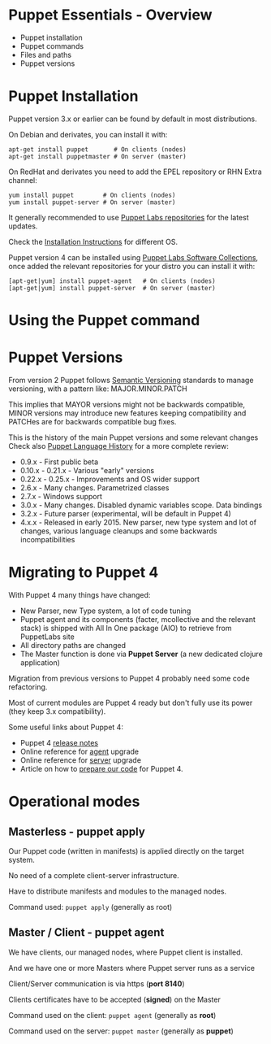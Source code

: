 # Puppet Essentials - Overview

- Puppet installation
- Puppet commands
- Files and paths
- Puppet versions



# Puppet Installation

Puppet version 3.x or earlier can be found by default in most distributions.

On Debian and derivates, you can install it with:

    apt-get install puppet       # On clients (nodes)
    apt-get install puppetmaster # On server (master)

On RedHat and derivates you need to add the EPEL repository or RHN Extra channel:

    yum install puppet        # On clients (nodes)
    yum install puppet-server # On server (master)

It generally recommended to use [Puppet Labs repositories](http://docs.puppetlabs.com/guides/puppetlabs_package_repositories.html) for the latest updates.

Check the [Installation Instructions](http://docs.puppetlabs.com/guides/installation.html) for different OS.

Puppet version 4 can be installed using [Puppet Labs Software Collections](https://puppetlabs.com/blog/welcome-puppet-collections), once added the relevant repositories for your distro you can install it with:

    [apt-get|yum] install puppet-agent   # On clients (nodes)
    [apt-get|yum] install puppet-server  # On server (master)


# Using the Puppet command


#

# Puppet Versions

From version 2 Puppet follows [Semantic Versioning](http://semver.org/) standards to manage versioning, with a pattern like: MAJOR.MINOR.PATCH

This implies that MAYOR versions might not be backwards compatible, MINOR versions may introduce new features keeping compatibility and PATCHes are for backwards compatible bug fixes.

This is the history of the main Puppet versions and some relevant changes
Check also [Puppet Language History](http://docs.puppetlabs.com/guides/language_history.html) for a more complete review:

- 0.9.x  - First public beta
- 0.10.x - 0.21.x - Various "early" versions
- 0.22.x - 0.25.x - Improvements and OS wider support
- 2.6.x  - Many changes. Parametrized classes
- 2.7.x  - Windows support
- 3.0.x  - Many changes. Disabled dynamic variables scope. Data bindings
- 3.2.x  - Future parser (experimental, will be default in Puppet 4)
- 4.x.x  - Released in early 2015. New parser, new type system and lot of changes, various language cleanups and some backwards incompatibilities


# Migrating to Puppet 4

With Puppet 4 many things have changed:

- New Parser, new Type system, a lot of code tuning
- Puppet agent and its components (facter, mcollective and the relevant stack) is shipped with All In One package (AIO) to retrieve from PuppetLabs site
- All directory paths are changed
- The Master function is done via **Puppet Server** (a new dedicated clojure application)

Migration from previous versions to Puppet 4 probably need some code refactoring.

Most of current modules are Puppet 4 ready but don't fully use its power (they keep 3.x compatibility).

Some useful links about Puppet 4:

- Puppet 4 [release notes](https://docs.puppetlabs.com/puppet/4.0/reference/release_notes.html)
- Online reference for [agent](https://docs.puppetlabs.com/puppet/4.0/reference/upgrade_agent.html) upgrade
- Online reference for [server](https://docs.puppetlabs.com/puppet/4.0/reference/upgrade_server.html) upgrade
- Article on how to [prepare our code](http://www.camptocamp.com/en/actualite/getting-code-ready-puppet-4/) for Puppet 4.


# Operational modes

## Masterless - puppet apply

Our Puppet code (written in manifests) is applied directly on the target system.

No need of a complete client-server infrastructure.

Have to distribute manifests and modules to the managed nodes.

Command used: ```puppet apply``` (generally as root)

## Master / Client - puppet agent

We have clients, our managed nodes, where Puppet client is installed.

And we have one or more Masters where Puppet server runs as a service

Client/Server communication is via https (**port 8140**)

Clients certificates have to be accepted (**signed**) on the Master

Command used on the client: ```puppet agent```  (generally as **root**)

Command used on the server: ```puppet master```  (generally as **puppet**)
